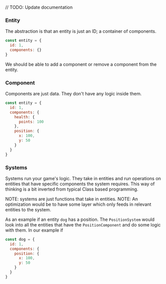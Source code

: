 
// TODO: Update documentation

### Entity

The abstraction is that an entity is just an ID; a container of components.

```javascript
const entity = {
  id: 1,
  components: {}
}
```

We should be able to add a component or remove a component from the entity.


### Component

Components are just data. They don't have any logic inside them.

```javascript
const entity = {
  id: 1,
  components: {
    health: {
      points: 100
    },
    position: {
      x: 100,
      y: 50
    }
  }
}
```

### Systems

Systems run your game's logic. They take in entities and run operations on entities 
that have specific components the system requires. This way of thinking is a bit 
inverted from typical Class based programming.

NOTE: systems are just functions that take in entities.
NOTE: An optimization would be to have some layer which only feeds in relevant entities 
to the system.

As an example if an entity `dog` has a position. The `PositionSystem` would look
into all the entities that have the `PositionComponent` and do some logic with 
them. In our example if 

```javascript
const dog = {
  id: 1,
  components: {
    position: {
      x: 100,
      y: 50
    }
  }
}
```
